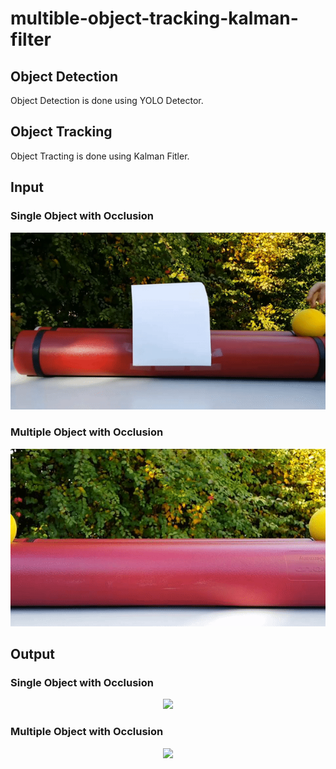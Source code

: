 # multible-object-tracking-kalman-filter

## Object Detection

Object Detection is done using YOLO Detector. 

## Object Tracking

Object Tracting is done using Kalman Fitler. 

## Input

  
### Single Object with Occlusion 

<p align="center">
  <img src="https://github.com/EashanKaushik/multiple-object-tracking-kalman-filter/blob/main/markdown/single_input.gif" />
</p>

### Multiple Object with Occlusion
<p align="center">
  <img src="https://github.com/EashanKaushik/multiple-object-tracking-kalman-filter/blob/main/markdown/multiple_input.gif" />
</p>

## Output

### Single Object with Occlusion 
<p align="center">
  <img src="https://github.com/EashanKaushik/multiple-object-tracking-kalman-filter/blob/main/markdown/single_output.gif" />
</p>

### Multiple Object with Occlusion 
<p align="center">
  <img src="https://github.com/EashanKaushik/multiple-object-tracking-kalman-filter/blob/main/markdown/multiple_output.gif" />
</p>
